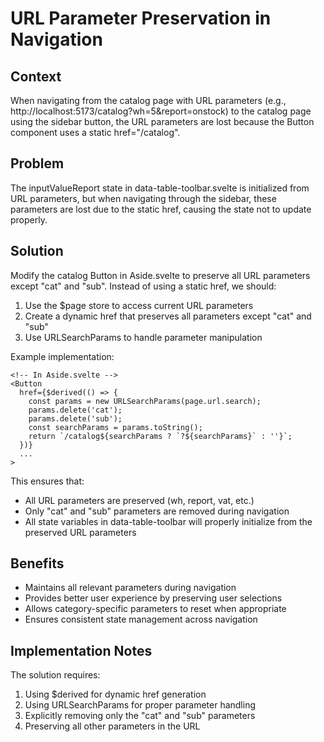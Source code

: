 # URL Parameter Preservation in Navigation

## Context
When navigating from the catalog page with URL parameters (e.g., http://localhost:5173/catalog?wh=5&report=onstock) to the catalog page using the sidebar button, the URL parameters are lost because the Button component uses a static href="/catalog".

## Problem
The inputValueReport state in data-table-toolbar.svelte is initialized from URL parameters, but when navigating through the sidebar, these parameters are lost due to the static href, causing the state not to update properly.

## Solution
Modify the catalog Button in Aside.svelte to preserve all URL parameters except "cat" and "sub". Instead of using a static href, we should:

1. Use the $page store to access current URL parameters
2. Create a dynamic href that preserves all parameters except "cat" and "sub"
3. Use URLSearchParams to handle parameter manipulation

Example implementation:
```svelte
<!-- In Aside.svelte -->
<Button
  href={$derived(() => {
    const params = new URLSearchParams(page.url.search);
    params.delete('cat');
    params.delete('sub');
    const searchParams = params.toString();
    return `/catalog${searchParams ? `?${searchParams}` : ''}`;
  })}
  ...
>
```

This ensures that:
- All URL parameters are preserved (wh, report, vat, etc.)
- Only "cat" and "sub" parameters are removed during navigation
- All state variables in data-table-toolbar will properly initialize from the preserved URL parameters

## Benefits
- Maintains all relevant parameters during navigation
- Provides better user experience by preserving user selections
- Allows category-specific parameters to reset when appropriate
- Ensures consistent state management across navigation

## Implementation Notes
The solution requires:
1. Using $derived for dynamic href generation
2. Using URLSearchParams for proper parameter handling
3. Explicitly removing only the "cat" and "sub" parameters
4. Preserving all other parameters in the URL